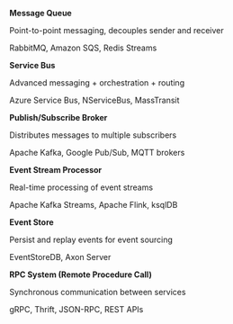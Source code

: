 **Message Queue**

Point-to-point messaging, decouples sender and receiver

RabbitMQ, Amazon SQS, Redis Streams

**Service Bus**

Advanced messaging + orchestration + routing

Azure Service Bus, NServiceBus, MassTransit

**Publish/Subscribe Broker**

Distributes messages to multiple subscribers

Apache Kafka, Google Pub/Sub, MQTT brokers

**Event Stream Processor**

Real-time processing of event streams

Apache Kafka Streams, Apache Flink, ksqlDB

**Event Store**

Persist and replay events for event sourcing

EventStoreDB, Axon Server

**RPC System (Remote Procedure Call)**

Synchronous communication between services

gRPC, Thrift, JSON-RPC, REST APIs
<!--stackedit_data:
eyJoaXN0b3J5IjpbLTE2OTAxMjAyMzhdfQ==
-->